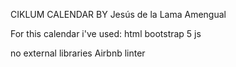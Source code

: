 CIKLUM CALENDAR 
BY Jesús de la Lama Amengual

For this calendar i've used:
html
bootstrap 5
js

no external libraries
Airbnb linter